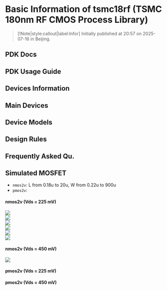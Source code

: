 # Basic Information of tsmc18rf (TSMC 180nm RF CMOS Process Library)

> [!Note|style:callout|label:Infor]
> Initially published at 20:57 on 2025-07-16 in Beijing.


## PDK Docs

## PDK Usage Guide

## Devices Information

## Main Devices

## Device Models

## Design Rules

## Frequently Asked Qu.

## Simulated MOSFET

- `nmos2v`: L from 0.18u to 20u, W from 0.22u to 900u
- `pmos2v`: 

#### nmos2v (Vds = 225 mV)

<div class="center"><img src="https://imagebank-0.oss-cn-beijing.aliyuncs.com/VS-PicGo/2025-06-08-16-40-36_An Introduction to gm-Id Methodology.png"/></div>
<!-- <div class="center"><img src="https://imagebank-0.oss-cn-beijing.aliyuncs.com/VS-PicGo/2025-06-08-16-43-16_An Introduction to gm-Id Methodology.png"/></div> -->
<div class="center"><img src="https://imagebank-0.oss-cn-beijing.aliyuncs.com/VS-PicGo/2025-06-08-16-44-27_An Introduction to gm-Id Methodology.png"/></div>
<div class="center"><img src="https://imagebank-0.oss-cn-beijing.aliyuncs.com/VS-PicGo/2025-06-08-17-15-28_An Introduction to gm-Id Methodology.png"/></div>
<!-- <div class="center"><img src="https://imagebank-0.oss-cn-beijing.aliyuncs.com/VS-PicGo/2025-06-08-17-20-04_An Introduction to gm-Id Methodology.png"/></div> -->
<div class="center"><img src="https://imagebank-0.oss-cn-beijing.aliyuncs.com/VS-PicGo/2025-06-08-17-20-36_An Introduction to gm-Id Methodology.png"/></div>
<div class="center"><img src="https://imagebank-0.oss-cn-beijing.aliyuncs.com/VS-PicGo/2025-06-08-17-26-02_An Introduction to gm-Id Methodology.png"/></div>
<div class="center"><img src="https://imagebank-0.oss-cn-beijing.aliyuncs.com/VS-PicGo/2025-06-08-17-29-13_An Introduction to gm-Id Methodology.png"/></div>

#### nmos2v (Vds = 450 mV)

<div class="center"><img src="https://imagebank-0.oss-cn-beijing.aliyuncs.com/VS-PicGo/2025-06-08-16-39-27_An Introduction to gm-Id Methodology.png"/></div>

#### pmos2v (Vds = 225 mV)

#### pmos2v (Vds = 450 mV)





